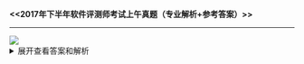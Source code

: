 **<<2017年下半年软件评测师考试上午真题（专业解析+参考答案）>>**

------
<img src="https://github.com/zytop/-/tree/master/pics/1.png" />
<details>
<summary>展开查看答案和解析</summary>
<pre><code>
答案：B
解析：F1的值为38，不满足if条件，取表达式中最后一项，所以为输入错误。
</code></pre>
</details>
